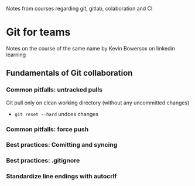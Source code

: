 Notes from courses regarding git, gitlab, colaboration and CI

# Git for teams

Notes on the course of the same name by Kevin Bowersox on linkedin learning

## Fundamentals of Git collaboration

### Common pitfalls: untracked pulls

Git pull only on clean working directory (without any uncommitted changes)

- `git reset --hard` undoes changes 

### Common pitfalls: force push


### Best practices: Comitting and syncing


### Best practices: .gitignore

### Standardize line endings with autocrlf